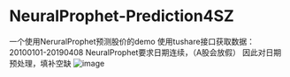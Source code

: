 # NeuralProphet-Prediction4SZ
一个使用NeruralProphet预测股价的demo
使用tushare接口获取数据：20100101-20190408
NeuralProphet要求日期连续，（A股会放假）
因此对日期预处理，填补空缺
![image](https://user-images.githubusercontent.com/59197971/161973534-39ee035b-4181-44a6-9392-1b69e69cb634.png)
